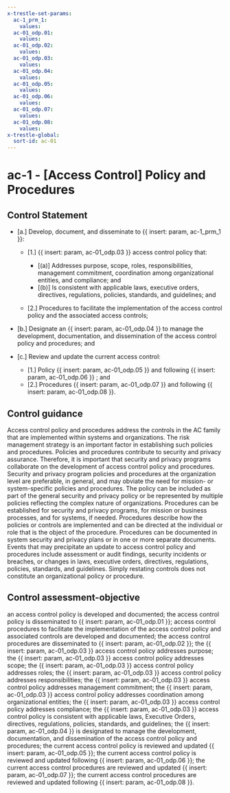 ```yaml
---
x-trestle-set-params:
  ac-1_prm_1:
    values:
  ac-01_odp.01:
    values:
  ac-01_odp.02:
    values:
  ac-01_odp.03:
    values:
  ac-01_odp.04:
    values:
  ac-01_odp.05:
    values:
  ac-01_odp.06:
    values:
  ac-01_odp.07:
    values:
  ac-01_odp.08:
    values:
x-trestle-global:
  sort-id: ac-01
---
```


# ac-1 - \[Access Control\] Policy and Procedures

## Control Statement

- \[a.\] Develop, document, and disseminate to {{ insert: param, ac-1_prm_1 }}:

  - \[1.\] {{ insert: param, ac-01_odp.03 }} access control policy that:

    - \[(a)\] Addresses purpose, scope, roles, responsibilities, management commitment, coordination among organizational entities, and compliance; and
    - \[(b)\] Is consistent with applicable laws, executive orders, directives, regulations, policies, standards, and guidelines; and

  - \[2.\] Procedures to facilitate the implementation of the access control policy and the associated access controls;

- \[b.\] Designate an {{ insert: param, ac-01_odp.04 }} to manage the development, documentation, and dissemination of the access control policy and procedures; and

- \[c.\] Review and update the current access control:

  - \[1.\] Policy {{ insert: param, ac-01_odp.05 }} and following {{ insert: param, ac-01_odp.06 }} ; and
  - \[2.\] Procedures {{ insert: param, ac-01_odp.07 }} and following {{ insert: param, ac-01_odp.08 }}.

## Control guidance

Access control policy and procedures address the controls in the AC family that are implemented within systems and organizations. The risk management strategy is an important factor in establishing such policies and procedures. Policies and procedures contribute to security and privacy assurance. Therefore, it is important that security and privacy programs collaborate on the development of access control policy and procedures. Security and privacy program policies and procedures at the organization level are preferable, in general, and may obviate the need for mission- or system-specific policies and procedures. The policy can be included as part of the general security and privacy policy or be represented by multiple policies reflecting the complex nature of organizations. Procedures can be established for security and privacy programs, for mission or business processes, and for systems, if needed. Procedures describe how the policies or controls are implemented and can be directed at the individual or role that is the object of the procedure. Procedures can be documented in system security and privacy plans or in one or more separate documents. Events that may precipitate an update to access control policy and procedures include assessment or audit findings, security incidents or breaches, or changes in laws, executive orders, directives, regulations, policies, standards, and guidelines. Simply restating controls does not constitute an organizational policy or procedure.

## Control assessment-objective

an access control policy is developed and documented;
the access control policy is disseminated to {{ insert: param, ac-01_odp.01 }};
access control procedures to facilitate the implementation of the access control policy and associated controls are developed and documented;
the access control procedures are disseminated to {{ insert: param, ac-01_odp.02 }};
the {{ insert: param, ac-01_odp.03 }} access control policy addresses purpose;
the {{ insert: param, ac-01_odp.03 }} access control policy addresses scope;
the {{ insert: param, ac-01_odp.03 }} access control policy addresses roles;
the {{ insert: param, ac-01_odp.03 }} access control policy addresses responsibilities;
the {{ insert: param, ac-01_odp.03 }} access control policy addresses management commitment;
the {{ insert: param, ac-01_odp.03 }} access control policy addresses coordination among organizational entities;
the {{ insert: param, ac-01_odp.03 }} access control policy addresses compliance;
the {{ insert: param, ac-01_odp.03 }} access control policy is consistent with applicable laws, Executive Orders, directives, regulations, policies, standards, and guidelines;
the {{ insert: param, ac-01_odp.04 }} is designated to manage the development, documentation, and dissemination of the access control policy and procedures;
the current access control policy is reviewed and updated {{ insert: param, ac-01_odp.05 }};
the current access control policy is reviewed and updated following {{ insert: param, ac-01_odp.06 }};
the current access control procedures are reviewed and updated {{ insert: param, ac-01_odp.07 }};
the current access control procedures are reviewed and updated following {{ insert: param, ac-01_odp.08 }}.
